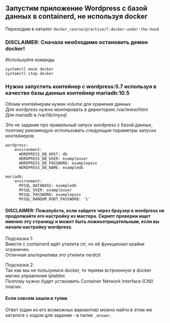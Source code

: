 ## Запустим приложение Wordpress с базой данных в containerd, не используя docker

Переходим в каталог `docker_course/practice/7.docker-under-the-hood`

### DISCLAIMER: Сначала необходимо остановить демон docker!
Используйте команды
```
systemctl mask docker
systemctl stop docker
```

### Нужно запустить контейнер с wordpress:5.7 используя в качестве базы данных контейнер mariadb:10.5

Обоим контейнерам нужен volume для хранения данных  
Для wordpress нужно монтировать в директорию /var/www/html  
Для mariadb в /var/lib/mysql  

Это не задание про правильный запуск wordpress с базой данных, поэтому рекомендую использовать следующие параметры запуска контейнеров:
```
wordpress:
    environment:
      WORDPRESS_DB_HOST: db
      WORDPRESS_DB_USER: exampleuser
      WORDPRESS_DB_PASSWORD: examplepass
      WORDPRESS_DB_NAME: exampledb
```
```
mariadb:
    environment:
      MYSQL_DATABASE: exampledb
      MYSQL_USER: exampleuser
      MYSQL_PASSWORD: examplepass
      MYSQL_RANDOM_ROOT_PASSWORD: '1'
```
#### DISCLAIMER: Пожалуйста, если зайдете через браузер в wordpress не продолжайте его настройку из мастера. Скрипт проверки ищет именно эту страницу и может быть ложноотрицательным, если вы начали настройку wordpress.

Подсказка 1:  
Вместе с containerd идёт утилита ctr, но её функционал крайне ограничен.  
Отличная альтернатива это утилита nerdctl  

Подсказка 2:   
Так как мы не пользуемся docker, то теряем встроенную в docker магию управления iptables  
Поэтому нужно будет установить Container Network Interface (CNI) плагин.  

#### Если совсем зашли в тупик

Ответ (один из его возможных вариантов) можно найти в этом же каталоге с кодом для задания - в папке `_answer`.
